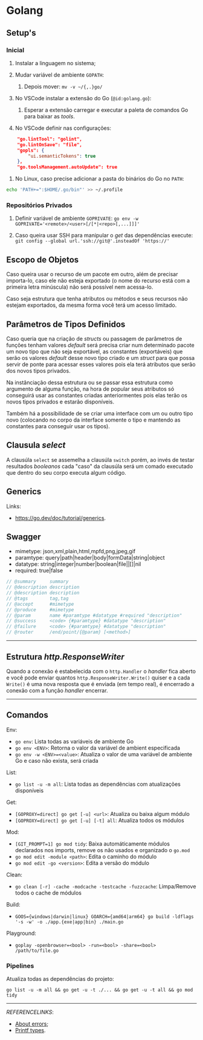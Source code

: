 # Golang

## Setup's

### Inicial

1. Instalar a linguagem no sistema;

1. Mudar variável de ambiente `GOPATH`:
    1. Depois mover: `mv -v ~/{,.}go/`

1. No VSCode instalar a extensão do Go (`@id:golang.go`):
    1. Esperar a extensão carregar e executar a paleta de comandos Go para baixar as _tools_.

1. No VSCode definir nas configurações:
```json
    "go.lintTool": "golint",
    "go.lintOnSave": "file",
    "gopls": {
        "ui.semanticTokens": true
    },
    "go.toolsManagement.autoUpdate": true
```

1. No Linux, caso precise adicionar a pasta do binários do Go no `PATH`:
```sh
echo 'PATH+=":$HOME/.go/bin"' >> ~/.profile
```

### Repositórios Privados

1. Definir variável de ambiente `GOPRIVATE`:
    `go env -w GOPRIVATE='<remote>/<user>[/[*|<repo>[,...]]]'`

1. Caso queira usar SSH para manipular o _get_ das dependências execute:
    `git config --global url.'ssh://git@'.insteadOf 'https://'`

## Escopo de Objetos

Caso queira usar o recurso de um pacote em outro, além de precisar importa-lo, caso ele não esteja exportado (o nome do recurso está com a primeira letra minúscula) não será possível nem acessa-lo.

Caso seja estrutura que tenha atributos ou métodos e seus recursos não estejam exportados, da mesma forma você terá um acesso limitado.

## Parâmetros de Tipos Definidos

Caso queria que na criação de *structs* ou passagem de parâmetros de funções tenham valores *default* será precisa criar num determinado pacote um novo tipo que não seja exportável, as constantes (exportáveis) que serão os valores *default* desse novo tipo criado e um *struct* para que possa servir de ponte para acessar esses valores pois ela terá atributos que serão dos novos tipos privados.

Na instânciação dessa estrutura ou se passar essa estrutura como argumento de alguma função, na hora de popular seus atributos só conseguirá usar as constantes criadas anteriormentes pois elas terão os novos tipos privados e estarão disponíveis.

Também há a possibilidade de se criar uma interface com um ou outro tipo novo (colocando no corpo da interface somente o tipo e mantendo as constantes para conseguir usar os tipos).

## Clausula _select_

A clausúla `select` se assemelha a clausúla `switch` porém, ao invés de testar resultados *booleanos* cada "caso" da clausúla será um comado executado que dentro do seu corpo executa algum código.

## Generics

Links:

- <https://go.dev/doc/tutorial/generics>.

## Swagger

- mimetype: json,xml,plain,html,mpfd,png,jpeg,gif
- paramtype: query|path|header|body|formData|string|object
- datatype: string|integer|number|boolean|file|<struct>|[]|nil
- required: true|false

```go
// @summary     summary
// @description description
// @description description
// @tags        tag,tag
// @accept      #mimetype
// @produce     #mimetype
// @param       name #paramtype #datatype #required "description"
// @success     <code> {#paramtype} #datatype "description"
// @failure     <code> {#paramtype} #datatype "description"
// @router      /end/point/{@param} [<method>]
```

---

## Estrutura _http.ResponseWriter_

Quando a conexão é estabelecida com o `http.Handler` o *handler* fica aberto e você pode enviar quantos `http.ResponseWriter.Write()` quiser e a cada `Write()` é uma nova resposta que é enviada (em tempo real), é encerrado a conexão com a função *handler* encerrar.

---

## Comandos

Env:

- `go env`: Lista todas as variáveis de ambiente Go
- `go env <ENV>`: Retorna o valor da variável de ambient especificada
- `go env -w <ENV>=<value>`: Atualiza o valor de uma variável de ambiente Go e caso não exista, será criada

List:

- `go list -u -m all`: Lista todas as dependências com atualizações disponíveis

Get:

- `[GOPROXY=direct] go get [-u] <url>`: Atualiza ou baixa algum módulo
- `[GOPROXY=direct] go get [-u] [-t] all`: Atualiza todos os módulos

Mod:

- `[GIT_PROMPT=1] go mod tidy`: Baixa automáticamente módulos declarados nos imports, remove os não usados e organizado o `go.mod`
- `go mod edit -module <path>`: Edita o caminho do módulo
- `go mod edit -go <version>`: Edita a versão do módulo

Clean:

- `go clean [-r] -cache -modcache -testcache -fuzzcache`: Limpa/Remove todos o cache de módulos

Build:

- `GOOS={windows|darwin|linux} GOARCH={amd64|arm64} go build -ldflags '-s -w' -o ./app.{exe|app|bin} ./main.go`

Playground:

- `goplay -openbrowser=<bool> -run=<bool> -share=<bool> /path/to/file.go`

### Pipelines

Atualiza todas as dependências do projeto:
```
go list -u -m all && go get -u -t ./... && go get -u -t all && go mod tidy
```

---

_REFERENCELINKS_:

- [About errors](https://earthly.dev/blog/golang-errors/);
- [Printf types](https://yourbasic.org/golang/fmt-printf-reference-cheat-sheet/).
